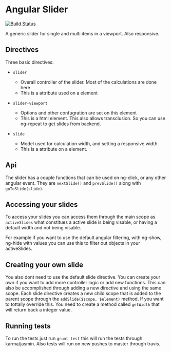 Angular Slider
=============================

[![Build Status](https://travis-ci.org/cwood/angular-slider.png)](https://travis-ci.org/cwood/angular-slider)

A generic slider for single and multi items in a viewport.
Also responsive.

Directives
----------------------------

Three basic directives:

* ``slider``
   * Overall controller of the slider. Most of the calculations are done here
   * This is a attribute used on a element

* ``slider-viewport``
   * Options and other confugration are set on this element
   * This is a html element. This also allows transclusion. So you can use
     ng-repeat to get slides from backend.

* ``slide``
   * Model used for calculation width, and setting a responsive width.
   * This is a attribute on a element.

Api
----------------------------

The slider has a couple functions that can be used on ng-click, or any other angular event.
They are ``nextSlide()`` and ``prevSlide()`` along with ``goToSlide(slide)``.

Accessing your slides
-----------------------
To access your slides you can access them through the main scope as ``activeSlides`` what
constitues a active slide is being visable, or having a default width and not being visable.

For example if you want to use the default angular filtering, with ng-show, ng-hide with values you can use this to filter out objects in your activeSlides.


Creating your own slide
-----------------------

You also dont need to use the default slide directive. You can create your own if you want
to add more controller logic or add new functions. This can also be accomplished through adding a new directive and using the same scope. Each slide directive creates a new child scope that is added to the parent scope through the ``addSlide($scope, $element)`` method. If you want to tottally override this. You need to create a method called ``getWidth`` that will return back a integer value.


Running tests
-------------------------

To run the tests just run ``grunt test`` this will run the tests through karma/jasmin. Also tests will run on new pushes to master through travis.
